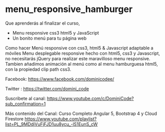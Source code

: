 # menu_responsive_hamburger

Que aprenderás al finalizar el curso, 
- Menu responsive css3 html5 y JavaScript
- Un bonito menú para tu página web



Como hacer Menú responsive con css3, html5 & Javascript adaptable a móviles
Menu desplegable responsive hecho con html5, css3 y Javascript, no necesitarás 
jQuery para realizar este maravilloso  menu responsive.
Tambien añadimos animación al menú como al menu hamburguesa html5, 
con la propiedad clip path css3.


Facebook: https://www.facebook.com/dominicodee/

Twitter : https://twitter.com/domini_code

Suscribete al canal: https://www.youtube.com/c/DominiCode?sub_confirmation=1 

Más contenido del Canal: 
Curso Completo Angular 5, Bootstrap 4 y Cloud Firestore
https://www.youtube.com/playlist?list=PL_9MDdjVuFjFJD1uu8ycu_-lS1EunS_cW

